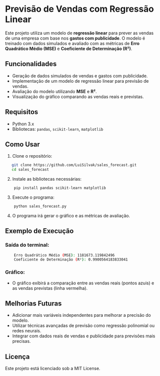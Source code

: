 # Previsão de Vendas com Regressão Linear

Este projeto utiliza um modelo de **regressão linear** para prever as vendas de uma empresa com base nos **gastos com publicidade**. O modelo é treinado com dados simulados e avaliado com as métricas de **Erro Quadrático Médio (MSE)** e **Coeficiente de Determinação (R²)**.

## Funcionalidades

- Geração de dados simulados de vendas e gastos com publicidade.
- Implementação de um modelo de regressão linear para previsão de vendas.
- Avaliação do modelo utilizando **MSE** e **R²**.
- Visualização do gráfico comparando as vendas reais e previstas.

## Requisitos

- Python 3.x
- Bibliotecas: `pandas`, `scikit-learn`, `matplotlib`

## Como Usar

1. Clone o repositório:

```bash
   git clone https://github.com/LuiSilvak/sales_forecast.git
   cd sales_forecast
```

2. Instale as bibliotecas necessárias:

```bash
    pip install pandas scikit-learn matplotlib
```

3. Execute o programa:

```bash
    python sales_forecast.py
```

4. O programa irá gerar o gráfico e as métricas de avaliação.

## Exemplo de Execução
### Saída do terminal:

```bash
    Erro Quadrático Médio (MSE): 1181673.119842496
    Coeficiente de Determinação (R²): 0.9900564183833041
```

### Gráfico:

- O gráfico exibirá a comparação entre as vendas reais (pontos azuis) e as vendas previstas (linha vermelha).

## Melhorias Futuras

- Adicionar mais variáveis independentes para melhorar a precisão do modelo.
- Utilizar técnicas avançadas de previsão como regressão polinomial ou redes neurais.
- Integrar com dados reais de vendas e publicidade para previsões mais precisas.

## Licença

Este projeto está licenciado sob a MIT License.
